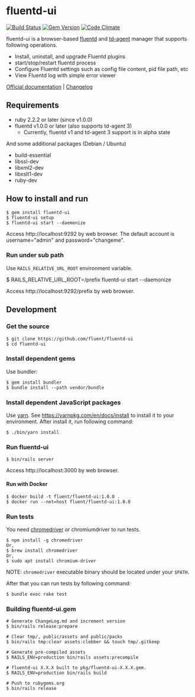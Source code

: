 # fluentd-ui

[![Build Status](https://travis-ci.org/fluent/fluentd-ui.svg?branch=master)](https://travis-ci.org/fluent/fluentd-ui)
[![Gem Version](https://badge.fury.io/rb/fluentd-ui.svg)](http://badge.fury.io/rb/fluentd-ui)
[![Code Climate](https://codeclimate.com/github/fluent/fluentd-ui/badges/gpa.svg)](https://codeclimate.com/github/fluent/fluentd-ui)

fluentd-ui is a browser-based [fluentd](http://www.fluentd.org) and [td-agent](https://docs.treasuredata.com/articles/td-agent) manager that supports following operations.

* Install, uninstall, and upgrade Fluentd plugins
* start/stop/restart fluentd process
* Configure Fluentd settings such as config file content, pid file path, etc
* View Fluentd log with simple error viewer

[Official documentation](https://docs.fluentd.org/deployment/fluentd-ui) \| [Changelog](./ChangeLog.md)


## Requirements

- ruby 2.2.2 or later (since v1.0.0)
- fluentd v1.0.0 or later (also supports td-agent 3)
  - Currently, fluentd v1 and td-agent 3 support is in alpha state

And some additional packages (Debian / Ubuntu)

- build-essential
- libssl-dev
- libxml2-dev
- libxslt1-dev
- ruby-dev

## How to install and run

    $ gem install fluentd-ui
    $ fluentd-ui setup
    $ fluentd-ui start --daemonize

Access http://localhost:9292 by web browser.
The default account is username="admin" and password="changeme".

### Run under sub path

Use `RAILS_RELATIVE_URL_ROOT` environment variable.

   $ RAILS_RELATIVE_URL_ROOT=/prefix fluentd-ui start --daemonize

Access http://localhost:9292/prefix by web browser.

## Development

### Get the source

    $ git clone https://github.com/fluent/fluentd-ui
    $ cd fluentd-ui

### Install dependent gems

Use bundler:

    $ gem install bundler
    $ bundle install --path vendor/bundle

### Install dependent JavaScript packages

Use [yarn](https://yarnpkg.com/).
See https://yarnpkg.com/en/docs/install to install it to your environment.
After install it, run following command:

    $ ./bin/yarn install

### Run fluentd-ui

    $ bin/rails server

Access http://localhost:3000 by web browser.

#### Run with Docker

    $ docker build -t fluent/fluentd-ui:1.0.0 .
    $ docker run --net=host fluent/fluentd-ui:1.0.0


### Run tests

You need [chromedriver](https://sites.google.com/a/chromium.org/chromedriver/downloads) or chromiumdriver to run tests.

    $ npm install -g chromedriver
    Or,
    $ brew install chromedriver
    Or,
    $ sudo apt install chromium-driver

NOTE: `chromedriver` executable binary should be located under your `$PATH`.

After that you can run tests by following command:

    $ bundle exec rake test

### Building fluentd-ui.gem

    # Generate ChangeLog.md and increment version
    $ bin/rails release:prepare

    # Clear tmp/, public/assets and public/packs
    $ bin/rails tmp:clear assets:clobber && touch tmp/.gitkeep

    # Generate pre-compiled assets
    $ RAILS_ENV=production bin/rails assets:precompile

    # fluentd-ui X.X.X built to pkg/fluentd-ui-X.X.X.gem.
    $ RAILS_ENV=production bin/rails build

    # Push to rubygems.org
    $ bin/rails release
